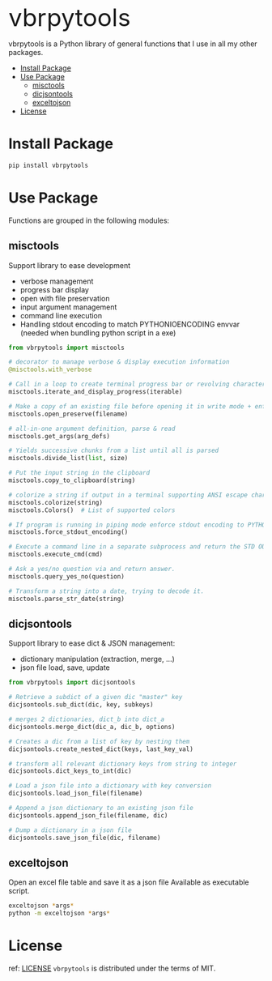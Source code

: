 <font size="8">vbrpytools</font>

vbrpytools is a Python library of general functions that I use in all my other packages.

- [Install Package](#install-package)
- [Use Package](#use-package)
  - [misctools](#misctools)
  - [dicjsontools](#dicjsontools)
  - [exceltojson](#exceltojson)
- [License](#license)

# Install Package

```bash
pip install vbrpytools
```

# Use Package

Functions are grouped in the following modules:

## misctools

Support library to ease development
* verbose management
* progress bar display
* open with file preservation
* input argument management
* command line execution
* Handling stdout encoding to match PYTHONIOENCODING envvar (needed when bundling python script in a exe)

```python
from vbrpytools import misctools

# decorator to manage verbose & display execution information
@misctools.with_verbose

# Call in a loop to create terminal progress bar or revolving character
misctools.iterate_and_display_progress(iterable)

# Make a copy of an existing file before opening it in write mode + enforce encoding to UTF-8 by default
misctools.open_preserve(filename)

# all-in-one argument definition, parse & read
misctools.get_args(arg_defs)

# Yields successive chunks from a list until all is parsed
misctools.divide_list(list, size)

# Put the input string in the clipboard
misctools.copy_to_clipboard(string)

# colorize a string if output in a terminal supporting ANSI escape characters
misctools.colorize(string)
misctools.Colors()  # List of supported colors

# If program is running in piping mode enforce stdout encoding to PYTHONIOENCODING.
misctools.force_stdout_encoding()

# Execute a command line in a separate subprocess and return the STD OUT
misctools.execute_cmd(cmd)

# Ask a yes/no question via and return answer.
misctools.query_yes_no(question)

# Transform a string into a date, trying to decode it.
misctools.parse_str_date(string)
```

## dicjsontools

Support library to ease dict & JSON management:
* dictionary manipulation (extraction, merge, ...)
* json file load, save, update

```python
from vbrpytools import dicjsontools

# Retrieve a subdict of a given dic "master" key
dicjsontools.sub_dict(dic, key, subkeys)

# merges 2 dictionaries, dict_b into dict_a
dicjsontools.merge_dict(dic_a, dic_b, options)

# Creates a dic from a list of key by nesting them
dicjsontools.create_nested_dict(keys, last_key_val)

# transform all relevant dictionary keys from string to integer
dicjsontools.dict_keys_to_int(dic)

# Load a json file into a dictionary with key conversion
dicjsontools.load_json_file(filename)

# Append a json dictionary to an existing json file
dicjsontools.append_json_file(filename, dic)

# Dump a dictionary in a json file
dicjsontools.save_json_file(dic, filename)
```

## exceltojson

Open an excel file table and save it as a json file
Available as executable script.

```bash
exceltojson *args*
python -m exceltojson *args*
```

# License

ref: [LICENSE](.\LICENSE)
`vbrpytools` is distributed under the terms of MIT.